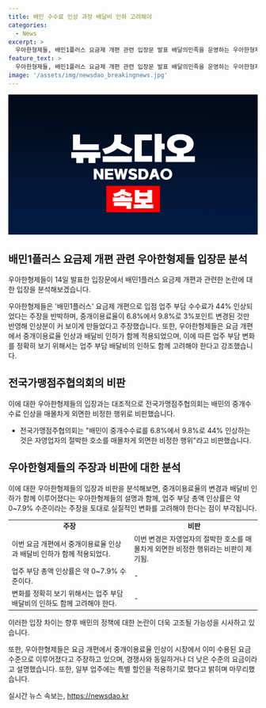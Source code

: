 ```yaml
---
title: 배민 수수료 인상 과장 배달비 인하 고려해야
categories:
  - News
excerpt: >
  우아한형제들, 배민1플러스 요금제 개편 관련 입장문 발표 배달의민족을 운영하는 우아한형제들은 배민1플러스 요금제 개편으로 인해 중개 수수료가 44% 인상됐다는 주장을 반박했다. 이에 대해 우아한형제들은 해당 주장을 과장된 것으로 경쟁사와 마찬가지로 현실화했다고 주장했다. 또한, 이번 요금 개편에서는 중개이용료율 인상과 배달비 인하가 함께 적용되었으며, 업주 부담 총액 인상률은 0~7.9% 수준이라고 설명했다. 또한, 경쟁사와 동일하거나 더 낮은 요금 수준으로 적용되었으며, 일부 업주에는 특별 할인을 적용하기로 했다고 밝혔다.
feature_text: >
  우아한형제들, 배민1플러스 요금제 개편 관련 입장문 발표 배달의민족을 운영하는 우아한형제들은 배민1플러스 요금제 개편으로 인해 중개 수수료가 44% 인상됐다는 주장을 반박했다. 이에 대해 우아한형제들은 해당 주장을 과장된 것으로 경쟁사와 마찬가지로 현실화했다고 주장했다. 또한, 이번 요금 개편에서는 중개이용료율 인상과 배달비 인하가 함께 적용되었으며, 업주 부담 총액 인상률은 0~7.9% 수준이라고 설명했다. 또한, 경쟁사와 동일하거나 더 낮은 요금 수준으로 적용되었으며, 일부 업주에는 특별 할인을 적용하기로 했다고 밝혔다.
image: '/assets/img/newsdao_breakingnews.jpg'
---
```


<p><img src="/assets/img/newsdao_breakingnews.jpg" alt="implanttips 속보" /></p>

<h2 data-ke-size="size26">배민1플러스 요금제 개편 관련 우아한형제들 입장문 분석</h2>

<p>우아한형제들이 14일 발표한 입장문에서 배민1플러스 요금제 개편과 관련한 논란에 대한 입장을 분석해보겠습니다.</p>

<p data-ke-size="size16">우아한형제들은 '배민1플러스' 요금제 개편으로 입점 업주 부담 수수료가 44% 인상되었다는 주장을 반박하며, 중개이용료율이 6.8%에서 9.8%로 3%포인트 변경된 것만 반영해 인상분이 커 보이게 만들었다고 주장했습니다. 또한, 우아한형제들은 요금 개편에서 중개이용료율 인상과 배달비 인하가 함께 적용되었으며, 이에 따른 업주 부담 변화를 정확히 보기 위해서는 업주 부담 배달비의 인하도 함께 고려해야 한다고 강조했습니다.</p>

<h2 data-ke-size="size26">전국가맹점주협의회의 비판</h2>

<p>이에 대한 우아한형제들의 입장과는 대조적으로 전국가맹점주협의회는 배민의 중개수수료 인상을 매몰차게 외면한 비정한 행위로 비판했습니다.</p>

<ul>
  <li>전국가맹점주협의회는 "배민이 중개수수료를 6.8%에서 9.8%로 44% 인상하는 것은 자영업자의 절박한 호소를 매몰차게 외면한 비정한 행위"라고 비판했습니다.</li>
</ul>

<h2 data-ke-size="size26">우아한형제들의 주장과 비판에 대한 분석</h2>

<p>이에 대한 우아한형제들의 입장과 비판을 분석해보면, 중개이용료율의 변경과 배달비 인하가 함께 이루어졌다는 우아한형제들의 설명과 함께, 업주 부담 총액 인상률은 약 0~7.9% 수준이라는 주장을 토대로 실질적인 변화를 고려해야 한다는 점이 부각됩니다.</p>

<table>
  <tr>
    <td style="text-align: center; height: 17px;"><b>주장</b></td>
    <td style="text-align: center; height: 17px;"><b>비판</b></td>
  </tr>
  <tr>
    <td>이번 요금 개편에서 중개이용료율 인상과 배달비 인하가 함께 적용되었다.</td>
    <td>이번 변경은 자영업자의 절박한 호소를 매몰차게 외면한 비정한 행위라는 비판이 제기됨.</td>
  </tr>
  <tr>
    <td>업주 부담 총액 인상률은 약 0~7.9% 수준이다.</td>
    <td>-</td>
  </tr>
  <tr>
    <td>변화를 정확히 보기 위해서는 업주 부담 배달비의 인하도 함께 고려해야 한다.</td>
    <td>-</td>
  </tr>
</table>

<p>이러한 입장 차이는 향후 배민의 정책에 대한 논란이 더욱 고조될 가능성을 시사하고 있습니다.</p>

<p data-ke-size="size16">또한, 우아한형제들은 요금 개편에서 중개이용료율 인상이 시장에서 이미 수용된 요금 수준으로 이루어졌다고 주장하고 있으며, 경쟁사와 동일하거나 더 낮은 수준의 요금이라고 설명했습니다. 또한, 일부 업주에는 특별 할인을 적용하기로 했다고 밝히며 마무리했습니다.</p>
실시간 뉴스 속보는, <a href="https://newsdao.kr" rel="dofollow">https://newsdao.kr</a>


